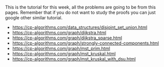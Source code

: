 This is the tutorial for this week, all the problems are going to be from this pages. Remember that if you do not want to study the proofs 
you can just google other similar tutorial.

- https://cp-algorithms.com/data_structures/disjoint_set_union.html
- https://cp-algorithms.com/graph/dijkstra.html
- https://cp-algorithms.com/graph/dijkstra_sparse.html
- https://cp-algorithms.com/graph/strongly-connected-components.html
- https://cp-algorithms.com/graph/mst_prim.html
- https://cp-algorithms.com/graph/mst_kruskal.html
- https://cp-algorithms.com/graph/mst_kruskal_with_dsu.html
